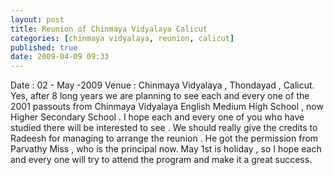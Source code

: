 ```yaml
---
layout: post
title: Reunion of Chinmaya Vidyalaya Calicut
categories: [chinmaya vidyalaya, reunion, calicut]
published: true
date: 2009-04-09 09:33
---
```

Date : 02 - May -2009  Venue : Chinmaya Vidyalaya , Thondayad , Calicut.  Yes, after 8 long years we are planning to see each and every one of the 2001 passouts from Chinmaya Vidyalaya English Medium High School , now Higher Secondary School . I hope each and every one of you who have studied there will be interested to see .  We should really give the credits to Radeesh for managing to arrange the reunion . He got the permission from Parvathy Miss , who is the principal now. May 1st is holiday , so I hope each and every one will try to attend the program and make it a great success.   
